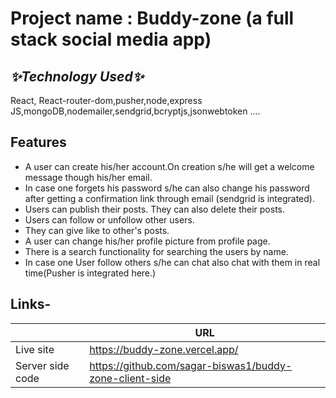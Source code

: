 # Project name : Buddy-zone (a full stack social media app) 
## _✨Technology Used✨_

React, React-router-dom,pusher,node,express JS,mongoDB,nodemailer,sendgrid,bcryptjs,jsonwebtoken ....


## Features

- A user can create his/her account.On creation s/he will get a welcome message though his/her email.
- In case one forgets his password s/he can also change his password after getting a confirmation link through email (sendgrid is integrated). 
- Users can publish their posts. They can also delete their posts.
- Users can follow or unfollow other users.
- They can give like to other's posts.
- A user can change his/her profile picture from profile page.
- There is a search functionality for searching the users by name.
- In case one User follow others s/he can chat also chat with them in real time(Pusher is integrated here.)


## Links-


|  |URL |
| ------ | ------ |
| Live site | https://buddy-zone.vercel.app/ |
| Server side code | https://github.com/sagar-biswas1/buddy-zone-client-side |
